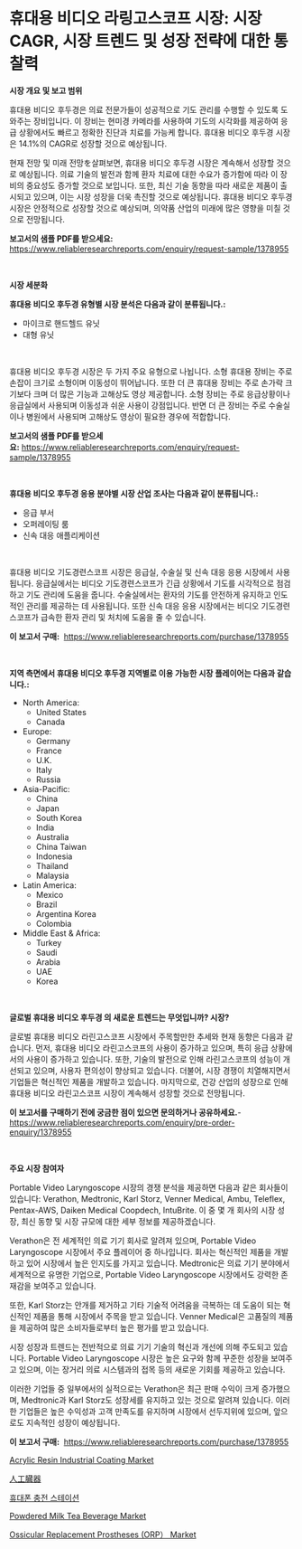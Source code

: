<p><h1>휴대용 비디오 라링고스코프 시장: 시장 CAGR, 시장 트렌드 및 성장 전략에 대한 통찰력</h1></p><p><strong>시장 개요 및 보고 범위</strong></p>
<p><p>휴대용 비디오 후두경은 의료 전문가들이 성공적으로 기도 관리를 수행할 수 있도록 도와주는 장비입니다. 이 장비는 현미경 카메라를 사용하여 기도의 시각화를 제공하여 응급 상황에서도 빠르고 정확한 진단과 치료를 가능케 합니다. 휴대용 비디오 후두경 시장은 14.1%의 CAGR로 성장할 것으로 예상됩니다.</p><p>현재 전망 및 미래 전망を살펴보면, 휴대용 비디오 후두경 시장은 계속해서 성장할 것으로 예상됩니다. 의료 기술의 발전과 함께 환자 치료에 대한 수요가 증가함에 따라 이 장비의 중요성도 증가할 것으로 보입니다. 또한, 최신 기술 동향을 따라 새로운 제품이 출시되고 있으며, 이는 시장 성장을 더욱 촉진할 것으로 예상됩니다. 휴대용 비디오 후두경 시장은 안정적으로 성장할 것으로 예상되며, 의약품 산업의 미래에 많은 영향을 미칠 것으로 전망됩니다.</p></p>
<p><strong>보고서의 샘플 PDF를 받으세요:</strong> <a href="https://www.reliableresearchreports.com/enquiry/request-sample/1378955">https://www.reliableresearchreports.com/enquiry/request-sample/1378955</a></p>
<p>&nbsp;</p>
<p><strong>시장 세분화</strong></p>
<p><strong>휴대용 비디오 후두경 유형별 시장 분석은 다음과 같이 분류됩니다.:</strong></p>
<p><ul><li>마이크로 핸드헬드 유닛</li><li>대형 유닛</li></ul></p>
<p>&nbsp;</p>
<p><p>휴대용 비디오 후두경 시장은 두 가지 주요 유형으로 나뉩니다. 소형 휴대용 장비는 주로 손잡이 크기로 소형이며 이동성이 뛰어납니다. 또한 더 큰 휴대용 장비는 주로 손가락 크기보다 크며 더 많은 기능과 고해상도 영상 제공합니다. 소형 장비는 주로 응급상황이나 응급실에서 사용되며 이동성과 쉬운 사용이 강점입니다. 반면 더 큰 장비는 주로 수술실이나 병원에서 사용되며 고해상도 영상이 필요한 경우에 적합합니다.</p></p>
<p><strong>보고서의 샘플 PDF를 받으세요:</strong>&nbsp;<a href="https://www.reliableresearchreports.com/enquiry/request-sample/1378955">https://www.reliableresearchreports.com/enquiry/request-sample/1378955</a></p>
<p>&nbsp;</p>
<p><strong> 휴대용 비디오 후두경 응용 분야별 시장 산업 조사는 다음과 같이 분류됩니다.:</strong></p>
<p><ul><li>응급 부서</li><li>오퍼레이팅 룸</li><li>신속 대응 애플리케이션</li></ul></p>
<p>&nbsp;</p>
<p><p>휴대용 비디오 기도경련스코프 시장은 응급실, 수술실 및 신속 대응 응용 시장에서 사용됩니다. 응급실에서는 비디오 기도경련스코프가 긴급 상황에서 기도를 시각적으로 점검하고 기도 관리에 도움을 줍니다. 수술실에서는 환자의 기도를 안전하게 유지하고 인도적인 관리를 제공하는 데 사용됩니다. 또한 신속 대응 응용 시장에서는 비디오 기도경련스코프가 급속한 환자 관리 및 처치에 도움을 줄 수 있습니다.</p></p>
<p><strong>이 보고서 구매:</strong>&nbsp; <a href="https://www.reliableresearchreports.com/purchase/1378955">https://www.reliableresearchreports.com/purchase/1378955</a></p>
<p>&nbsp;</p>
<p><strong>지역 측면에서 휴대용 비디오 후두경 지역별로 이용 가능한 시장 플레이어는 다음과 같습니다.:</strong></p>
<p><ul>
    <li>
        North America:
        <ul>
            <li>United States</li>
            <li>Canada</li>
        </ul>
    </li>
    <li>
        Europe:
        <ul>
            <li>Germany</li>
            <li>France</li>
            <li>U.K.</li>
            <li>Italy</li>
            <li>Russia</li>
        </ul>
    </li>
    <li>
        Asia-Pacific:
        <ul>
            <li>China</li>
            <li>Japan</li>
            <li>South Korea</li>
            <li>India</li>
            <li>Australia</li>
            <li>China Taiwan</li>
            <li>Indonesia</li>
            <li>Thailand</li>
            <li>Malaysia</li>
        </ul>
    </li>
    <li>
        Latin America:
        <ul>
            <li>Mexico</li>
            <li>Brazil</li>
            <li>Argentina Korea</li>
            <li>Colombia</li>
        </ul>
    </li>
    <li>
        Middle East & Africa:
        <ul>
            <li>Turkey</li>
            <li>Saudi</li>
            <li>Arabia</li>
            <li>UAE</li>
            <li>Korea</li>
        </ul>
    </li>
    </ul></p>
<p>&nbsp;</p>
<p><strong>글로벌 휴대용 비디오 후두경 의 새로운 트렌드는 무엇입니까? 시장?</strong></p>
<p><p>글로벌 휴대용 비디오 라린고스코프 시장에서 주목할만한 추세와 현재 동향은 다음과 같습니다. 먼저, 휴대용 비디오 라린고스코프의 사용이 증가하고 있으며, 특히 응급 상황에서의 사용이 증가하고 있습니다. 또한, 기술의 발전으로 인해 라린고스코프의 성능이 개선되고 있으며, 사용자 편의성이 향상되고 있습니다. 더불어, 시장 경쟁이 치열해지면서 기업들은 혁신적인 제품을 개발하고 있습니다. 마지막으로, 건강 산업의 성장으로 인해 휴대용 비디오 라린고스코프 시장이 계속해서 성장할 것으로 전망됩니다.</p></p>
<p><strong>이 보고서를 구매하기 전에 궁금한 점이 있으면 문의하거나 공유하세요.</strong>- <a href="https://www.reliableresearchreports.com/enquiry/pre-order-enquiry/1378955">https://www.reliableresearchreports.com/enquiry/pre-order-enquiry/1378955</a></p>
<p>&nbsp;</p>
<p><strong>주요 시장 참여자</strong></p>
<p><p>Portable Video Laryngoscope 시장의 경쟁 분석을 제공하면 다음과 같은 회사들이 있습니다: Verathon, Medtronic, Karl Storz, Venner Medical, Ambu, Teleflex, Pentax-AWS, Daiken Medical Coopdech, IntuBrite. 이 중 몇 개 회사의 시장 성장, 최신 동향 및 시장 규모에 대한 세부 정보를 제공하겠습니다.</p><p>Verathon은 전 세계적인 의료 기기 회사로 알려져 있으며, Portable Video Laryngoscope 시장에서 주요 플레이어 중 하나입니다. 회사는 혁신적인 제품을 개발하고 있어 시장에서 높은 인지도를 가지고 있습니다. Medtronic은 의료 기기 분야에서 세계적으로 유명한 기업으로, Portable Video Laryngoscope 시장에서도 강력한 존재감을 보여주고 있습니다.</p><p>또한, Karl Storz는 안개를 제거하고 기타 기술적 어려움을 극복하는 데 도움이 되는 혁신적인 제품을 통해 시장에서 주목을 받고 있습니다. Venner Medical은 고품질의 제품을 제공하여 많은 소비자들로부터 높은 평가를 받고 있습니다. </p><p>시장 성장과 트렌드는 전반적으로 의료 기기 기술의 혁신과 개선에 의해 주도되고 있습니다. Portable Video Laryngoscope 시장은 높은 요구와 함께 꾸준한 성장을 보여주고 있으며, 이는 장거리 의료 시스템과의 접목 등의 새로운 기회를 제공하고 있습니다.</p><p>이러한 기업들 중 일부에서의 실적으로는 Verathon은 최근 판매 수익이 크게 증가했으며, Medtronic과 Karl Storz도 성장세를 유지하고 있는 것으로 알려져 있습니다. 이러한 기업들은 높은 수익성과 고객 만족도를 유지하며 시장에서 선두지위에 있으며, 앞으로도 지속적인 성장이 예상됩니다.</p></p>
<p><strong>이 보고서 구매:</strong>&nbsp;&nbsp;<a href="https://www.reliableresearchreports.com/purchase/1378955">https://www.reliableresearchreports.com/purchase/1378955</a></p>
<p><p><a href="https://github.com/rahu1506/Market-Research-Report-List-3/blob/main/acrylic-resin-industrial-coating-market.md">Acrylic Resin Industrial Coating Market</a></p><p><a href="https://github.com/nxboeu02965442/Market-Research-Report-List-1/blob/main/85715131301.md">人工臓器</a></p><p><a href="https://github.com/mpodehpw07370073/Market-Research-Report-List-1/blob/main/6715879903.md">휴대폰 충전 스테이션</a></p><p><a href="https://view.publitas.com/reportprime-1/powdered-milk-tea-beverage-market-size-evaluating-its-market-trends-growth-and-projections-2024-2031/">Powdered Milk Tea Beverage Market</a></p><p><a href="https://issuu.com/reportprime-2/docs/ossicular-replacement-prostheses-orp-market-size-2">Ossicular Replacement Prostheses (ORP） Market</a></p></p>
